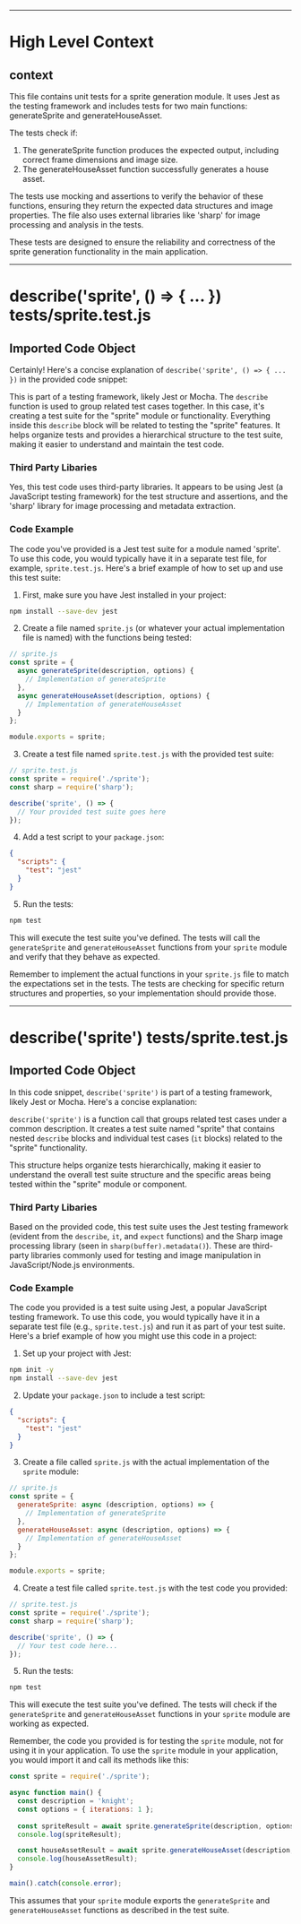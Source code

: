 

  ---
# High Level Context
## context
This file contains unit tests for a sprite generation module. It uses Jest as the testing framework and includes tests for two main functions: generateSprite and generateHouseAsset.

The tests check if:
1. The generateSprite function produces the expected output, including correct frame dimensions and image size.
2. The generateHouseAsset function successfully generates a house asset.

The tests use mocking and assertions to verify the behavior of these functions, ensuring they return the expected data structures and image properties. The file also uses external libraries like 'sharp' for image processing and analysis in the tests.

These tests are designed to ensure the reliability and correctness of the sprite generation functionality in the main application.


  

  
---
# describe('sprite', () => { ... }) tests/sprite.test.js
## Imported Code Object
Certainly! Here's a concise explanation of `describe('sprite', () => { ... })` in the provided code snippet:

This is part of a testing framework, likely Jest or Mocha. The `describe` function is used to group related test cases together. In this case, it's creating a test suite for the "sprite" module or functionality. Everything inside this `describe` block will be related to testing the "sprite" features. It helps organize tests and provides a hierarchical structure to the test suite, making it easier to understand and maintain the test code.

### Third Party Libaries

Yes, this test code uses third-party libraries. It appears to be using Jest (a JavaScript testing framework) for the test structure and assertions, and the 'sharp' library for image processing and metadata extraction.

### Code Example

The code you've provided is a Jest test suite for a module named 'sprite'. To use this code, you would typically have it in a separate test file, for example, `sprite.test.js`. Here's a brief example of how to set up and use this test suite:

1. First, make sure you have Jest installed in your project:

```bash
npm install --save-dev jest
```

2. Create a file named `sprite.js` (or whatever your actual implementation file is named) with the functions being tested:

```javascript
// sprite.js
const sprite = {
  async generateSprite(description, options) {
    // Implementation of generateSprite
  },
  async generateHouseAsset(description, options) {
    // Implementation of generateHouseAsset
  }
};

module.exports = sprite;
```

3. Create a test file named `sprite.test.js` with the provided test suite:

```javascript
// sprite.test.js
const sprite = require('./sprite');
const sharp = require('sharp');

describe('sprite', () => {
  // Your provided test suite goes here
});
```

4. Add a test script to your `package.json`:

```json
{
  "scripts": {
    "test": "jest"
  }
}
```

5. Run the tests:

```bash
npm test
```

This will execute the test suite you've defined. The tests will call the `generateSprite` and `generateHouseAsset` functions from your `sprite` module and verify that they behave as expected.

Remember to implement the actual functions in your `sprite.js` file to match the expectations set in the tests. The tests are checking for specific return structures and properties, so your implementation should provide those.

  
---
# describe('sprite') tests/sprite.test.js
## Imported Code Object
In this code snippet, `describe('sprite')` is part of a testing framework, likely Jest or Mocha. Here's a concise explanation:

`describe('sprite')` is a function call that groups related test cases under a common description. It creates a test suite named "sprite" that contains nested `describe` blocks and individual test cases (`it` blocks) related to the "sprite" functionality.

This structure helps organize tests hierarchically, making it easier to understand the overall test suite structure and the specific areas being tested within the "sprite" module or component.

### Third Party Libaries

Based on the provided code, this test suite uses the Jest testing framework (evident from the `describe`, `it`, and `expect` functions) and the Sharp image processing library (seen in `sharp(buffer).metadata()`). These are third-party libraries commonly used for testing and image manipulation in JavaScript/Node.js environments.

### Code Example

The code you provided is a test suite using Jest, a popular JavaScript testing framework. To use this code, you would typically have it in a separate test file (e.g., `sprite.test.js`) and run it as part of your test suite. Here's a brief example of how you might use this code in a project:

1. Set up your project with Jest:

```bash
npm init -y
npm install --save-dev jest
```

2. Update your `package.json` to include a test script:

```json
{
  "scripts": {
    "test": "jest"
  }
}
```

3. Create a file called `sprite.js` with the actual implementation of the `sprite` module:

```javascript
// sprite.js
const sprite = {
  generateSprite: async (description, options) => {
    // Implementation of generateSprite
  },
  generateHouseAsset: async (description, options) => {
    // Implementation of generateHouseAsset
  }
};

module.exports = sprite;
```

4. Create a test file called `sprite.test.js` with the test code you provided:

```javascript
// sprite.test.js
const sprite = require('./sprite');
const sharp = require('sharp');

describe('sprite', () => {
  // Your test code here...
});
```

5. Run the tests:

```bash
npm test
```

This will execute the test suite you've defined. The tests will check if the `generateSprite` and `generateHouseAsset` functions in your `sprite` module are working as expected.

Remember, the code you provided is for testing the `sprite` module, not for using it in your application. To use the `sprite` module in your application, you would import it and call its methods like this:

```javascript
const sprite = require('./sprite');

async function main() {
  const description = 'knight';
  const options = { iterations: 1 };
  
  const spriteResult = await sprite.generateSprite(description, options);
  console.log(spriteResult);

  const houseAssetResult = await sprite.generateHouseAsset(description, options);
  console.log(houseAssetResult);
}

main().catch(console.error);
```

This assumes that your `sprite` module exports the `generateSprite` and `generateHouseAsset` functions as described in the test suite.

  